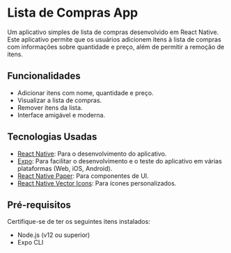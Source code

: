 # Lista de Compras App

Um aplicativo simples de lista de compras desenvolvido em React Native. Este aplicativo permite que os usuários adicionem itens à lista de compras com informações sobre quantidade e preço, além de permitir a remoção de itens.

## Funcionalidades

- Adicionar itens com nome, quantidade e preço.
- Visualizar a lista de compras.
- Remover itens da lista.
- Interface amigável e moderna.

## Tecnologias Usadas

- [React Native](https://reactnative.dev/): Para o desenvolvimento do aplicativo.
- [Expo](https://expo.dev/): Para facilitar o desenvolvimento e o teste do aplicativo em várias plataformas (Web, iOS, Android).
- [React Native Paper](https://callstack.github.io/react-native-paper/): Para componentes de UI.
- [React Native Vector Icons](https://oblador.github.io/react-native-vector-icons/): Para ícones personalizados.

## Pré-requisitos

Certifique-se de ter os seguintes itens instalados:

- Node.js (v12 ou superior)
- Expo CLI


